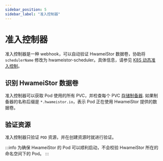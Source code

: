 ```yaml
---
sidebar_position: 5
sidebar_label: "准入控制器"
---
```


# 准入控制器

准入控制器是一种 webhook，可以自动验证 HwameiStor 数据卷，协助将 `schedulerName` 修改为 hwameistor-scheduler。具体信息，请参见 [K8S 动态准入控制](https://kubernetes.io/zh-cn/docs/reference/access-authn-authz/extensible-admission-controllers/)。

## 识别 HwameiStor 数据卷

准入控制器可以获取 Pod 使用的所有 PVC，并检查每个 PVC [存储制备器](https://kubernetes.io/zh-cn/docs/concepts/storage/storage-classes/#provisioner). 如果制备器的名称后缀是 `*.hwameistor.io`，表示 Pod 正在使用 HwameiStor 提供的数据卷。

## 验证资源

准入控制器只验证 `POD` 资源，并在创建资源时就进行验证。

:::info
为确保 HwameiStor 的 Pod 可以顺利启动，不会校验 HwameiStor 所在的命名空间下的 Pod。
:::
